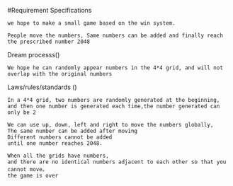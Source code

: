 #Requirement Specifications

    we hope to make a small game based on the win system. 
    
    People move the numbers, Same numbers can be added and finally reach the prescribed number 2048

Dream processs()

    We hope he can randomly appear numbers in the 4*4 grid, and will not overlap with the original numbers

Laws/rules/standards ()

    In a 4*4 grid, two numbers are randomly generated at the beginning,
    and then one number is generated each time,the number generated can only be 2

    We can use up, down, left and right to move the numbers globally, 
    The same number can be added after moving
    Different numbers cannot be added 
    until one number reaches 2048. 

    When all the grids have numbers, 
    and there are no identical numbers adjacent to each other so that you cannot move。  
    the game is over


